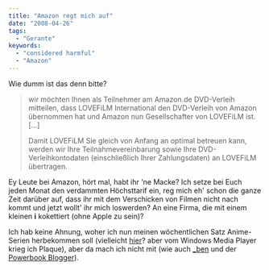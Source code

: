 ```yaml
---
title: "Amazon regt mich auf"
date: "2008-04-26"
tags:
  - "Gerante"
keywords:
  - "considered harmful"
  - "Amazon"
---
```


Wie dumm ist das denn bitte?

> wir möchten Ihnen als Teilnehmer am Amazon.de DVD-Verleih mitteilen, dass LOVEFiLM International den DVD-Verleih von Amazon übernommen hat und Amazon nun Gesellschafter von LOVEFiLM ist.\[…\]
>
> Damit LOVEFiLM Sie gleich von Anfang an optimal betreuen kann, werden wir Ihre Teilnahmevereinbarung sowie Ihre DVD-Verleihkontodaten (einschließlich Ihrer Zahlungsdaten) an LOVEFiLM übertragen.

Ey Leute bei Amazon, hört mal, habt ihr 'ne Macke? Ich setze bei Euch jeden Monat den verdammten Höchsttarif ein, reg mich eh' schon die ganze Zeit darüber auf, dass ihr mit dem Verschicken von Filmen nicht nach kommt und jetzt wollt' ihr mich loswerden? An eine Firma, die mit einem kleinen **i** kokettiert (ohne Apple zu sein)?

Ich hab keine Ahnung, woher ich nun meinen wöchentlichen Satz Anime-Serien herbekommen soll (vielleicht [hier](http://www.anime-on-demand.de/)? aber vom Windows Media Player krieg ich Plaque), aber da mach ich nicht mit (wie auch [\_ben](http://anmutunddemut.de/node/5972) und der [Powerbook Blogger](http://powerbook.blogger.de/2008/04/26/443096/bye-bye-amazon-dvd-verleih/)).
